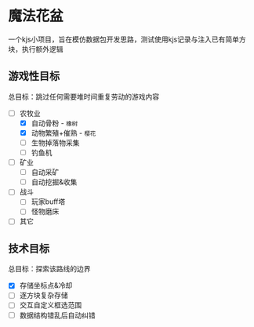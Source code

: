# 魔法花盆
一个kjs小项目，旨在模仿数据包开发思路，测试使用kjs记录与注入已有简单方块，执行额外逻辑

## 游戏性目标
总目标：跳过任何需要堆时间重复劳动的游戏内容

- [ ] 农牧业
    - [x] 自动骨粉 - `橡树`
    - [x] 动物繁殖+催熟 - `樱花`
    - [ ] 生物掉落物采集
    - [ ] 钓鱼机
- [ ] 矿业
    - [ ] 自动采矿
    - [ ] 自动挖掘&收集
- [ ] 战斗
    - [ ] 玩家buff塔
    - [ ] 怪物磨床
- [ ] 其它

## 技术目标
总目标：探索该路线的边界

- [x] 存储坐标点&冷却
- [ ] 逐方块复杂存储
- [ ] 交互自定义框选范围
- [ ] 数据结构错乱后自动纠错
